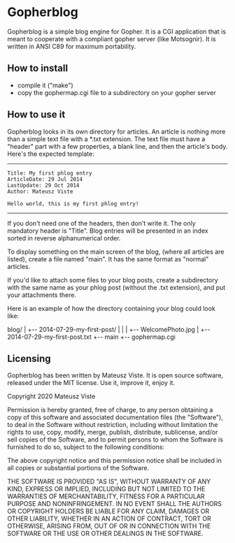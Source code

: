 
# Gopherblog

Gopherblog is a simple blog engine for Gopher. It is a CGI application that
is meant to cooperate with a compliant gopher server (like Motsognir).
It is written in ANSI C89 for maximum portability.


## How to install

- compile it ("make")
- copy the gophermap.cgi file to a subdirectory on your gopher server


## How to use it

Gopherblog looks in its own directory for articles. An article is nothing more
than a simple text file with a *.txt extension. The text file must have a
"header" part with a few properties, a blank line, and then the article's
body. Here's the expected template:

------------------------------------------------------------------------
    Title: My first phlog entry
    ArticleDate: 29 Jul 2014
    LastUpdate: 29 Oct 2014
    Author: Mateusz Viste

    Hello world, this is my first phlog entry!
------------------------------------------------------------------------

If you don't need one of the headers, then don't write it. The only mandatory
header is "Title". Blog entries will be presented in an index sorted in
reverse alphanumerical order.

To display something on the main screen of the blog, (where all articles are
listed), create a file named "main". It has the same format as "normal"
articles.

If you'd like to attach some files to your blog posts, create a subdirectory
with the same name as your phlog post (without the .txt extension), and put
your attachments there.

Here is an example of how the directory containing your blog could look like:

blog/
  |
  +-- 2014-07-29-my-first-post/
  |     |
  |     +-- WelcomePhoto.jpg
  |
  +-- 2014-07-29-my-first-post.txt
  +-- main
  +-- gophermap.cgi


## Licensing

Gopherblog has been written by Mateusz Viste. It is open source software,
released under the MIT license. Use it, improve it, enjoy it.

Copyright 2020 Mateusz Viste

Permission is hereby granted, free of charge, to any person obtaining a copy
of this software and associated documentation files (the "Software"), to deal
in the Software without restriction, including without limitation the rights
to use, copy, modify, merge, publish, distribute, sublicense, and/or sell
copies of the Software, and to permit persons to whom the Software is
furnished to do so, subject to the following conditions:

The above copyright notice and this permission notice shall be included in all
copies or substantial portions of the Software.

THE SOFTWARE IS PROVIDED "AS IS", WITHOUT WARRANTY OF ANY KIND, EXPRESS OR
IMPLIED, INCLUDING BUT NOT LIMITED TO THE WARRANTIES OF MERCHANTABILITY,
FITNESS FOR A PARTICULAR PURPOSE AND NONINFRINGEMENT. IN NO EVENT SHALL THE
AUTHORS OR COPYRIGHT HOLDERS BE LIABLE FOR ANY CLAIM, DAMAGES OR OTHER
LIABILITY, WHETHER IN AN ACTION OF CONTRACT, TORT OR OTHERWISE, ARISING FROM,
OUT OF OR IN CONNECTION WITH THE SOFTWARE OR THE USE OR OTHER DEALINGS IN THE
SOFTWARE.
